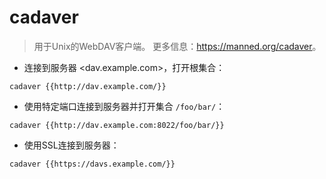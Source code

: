 # cadaver

> 用于Unix的WebDAV客户端。
> 更多信息：<https://manned.org/cadaver>。

- 连接到服务器 <dav.example.com>，打开根集合：

`cadaver {{http://dav.example.com/}}`

- 使用特定端口连接到服务器并打开集合 `/foo/bar/`：

`cadaver {{http://dav.example.com:8022/foo/bar/}}`

- 使用SSL连接到服务器：

`cadaver {{https://davs.example.com/}}`